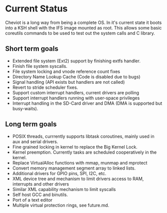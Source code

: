 # Current Status

Cheviot is a long way from being a complete OS.  In it's current state it boots
into a KSH shell with the IFS image mounted as root.  This allows some basic
coreutils commands to be used to test out the system calls and C library.


## Short term goals

  * Extended file system (Ext2) support by finishing extfs handler.
  * Finish file system syscalls.
  * File system locking and vnode reference count fixes
  * Directory Name Lookup Cache (Code is disabled due to bugs)  
  * Signal handling (API exists but handlers are not called)
  * Revert to stride scheduler fixes.
  * Support custom interrupt handlers, current drivers are polling
  * Support interrupt handlers running with user-space privileges
  * Interrupt handling in the SD-Card driver and DMA (DMA is supported but busy-waits).
    
## Long term goals

  * POSIX threads, currrently supports libtask coroutines, mainly used in aux and serial drivers.
  * Fine grained locking in kernel to replace the Big Kernel Lock.
  * Kernel preemption. Currently tasks are scheduled cooperatively in the kernel.
  * Replace VirtualAlloc functions with mmap, munmap and mprotect
  * Convert memory management segment array to linked lists.
  * Additional drivers for GPIO pins, SPI, I2C, etc.
  * XML device tree and mechanism to limit drivers access to RAM, interrupts and other drivers
  * Similar XML capability mechanism to limit syscalls
  * Self host GCC and binutils.
  * Port of a text editor
  * Multiple virtual protection rings, see future.md.
  
  
